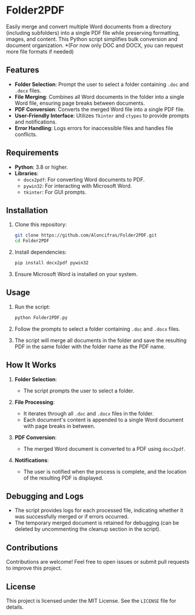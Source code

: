 # Folder2PDF

Easily merge and convert multiple Word documents from a directory (including subfolders) into a single PDF file while preserving formatting, images, and content. This Python script simplifies bulk conversion and document organization. \*(For now only DOC and DOCX, you can request more file formats if needed)

## Features

- **Folder Selection**: Prompt the user to select a folder containing `.doc` and `.docx` files.
- **File Merging**: Combines all Word documents in the folder into a single Word file, ensuring page breaks between documents.
- **PDF Conversion**: Converts the merged Word file into a single PDF file.
- **User-Friendly Interface**: Utilizes `Tkinter` and `ctypes` to provide prompts and notifications.
- **Error Handling**: Logs errors for inaccessible files and handles file conflicts.

## Requirements

- **Python**: 3.8 or higher.
- **Libraries**:
  - `docx2pdf`: For converting Word documents to PDF.
  - `pywin32`: For interacting with Microsoft Word.
  - `tkinter`: For GUI prompts.

## Installation

1. Clone this repository:

   ```bash
   git clone https://github.com/Aloncifras/Folder2PDF.git
   cd Folder2PDF
   ```

2. Install dependencies:

   ```bash
   pip install docx2pdf pywin32
   ```

3. Ensure Microsoft Word is installed on your system.

## Usage

1. Run the script:

   ```bash
   python Folder2PDF.py
   ```

2. Follow the prompts to select a folder containing `.doc` and `.docx` files.

3. The script will merge all documents in the folder and save the resulting PDF in the same folder with the folder name as the PDF name.

## How It Works

1. **Folder Selection**:

   - The script prompts the user to select a folder.

2. **File Processing**:

   - It iterates through all `.doc` and `.docx` files in the folder.
   - Each document's content is appended to a single Word document with page breaks in between.

3. **PDF Conversion**:

   - The merged Word document is converted to a PDF using `docx2pdf`.

4. **Notifications**:

   - The user is notified when the process is complete, and the location of the resulting PDF is displayed.

## Debugging and Logs

- The script provides logs for each processed file, indicating whether it was successfully merged or if errors occurred.
- The temporary merged document is retained for debugging (can be deleted by uncommenting the cleanup section in the script).

## Contributions

Contributions are welcome! Feel free to open issues or submit pull requests to improve this project.

## License

This project is licensed under the MIT License. See the `LICENSE` file for details.

